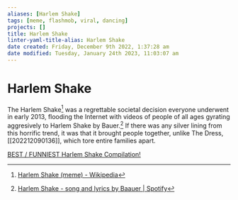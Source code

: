 ```yaml
---
aliases: [Harlem Shake]
tags: [meme, flashmob, viral, dancing]
projects: []
title: Harlem Shake
linter-yaml-title-alias: Harlem Shake
date created: Friday, December 9th 2022, 1:37:28 am
date modified: Tuesday, January 24th 2023, 11:03:07 am
---
```


# Harlem Shake

The Harlem Shake[^1] was a regrettable societal decision everyone underwent in early 2013, flooding the Internet with videos of people of all ages gyrating aggresively to Harlem Shake by Bauer.[^2] If there was any silver lining from this horrific trend, it was that it brought people together, unlike The Dress, [[202212090136]], which tore entire families apart.

[BEST / FUNNIEST Harlem Shake Compilation!](https://www.youtube.com/watch?v=E5xE1O6A5tM&ab_channel=Niles)

[^1]: [Harlem Shake (meme) - Wikipedia](https://en.wikipedia.org/wiki/Harlem_Shake_(meme))

[^2]: [Harlem Shake - song and lyrics by Baauer | Spotify](https://open.spotify.com/track/01XFgRZfZI7oBagNf1Loml?si=bee9cf7312594b24)
